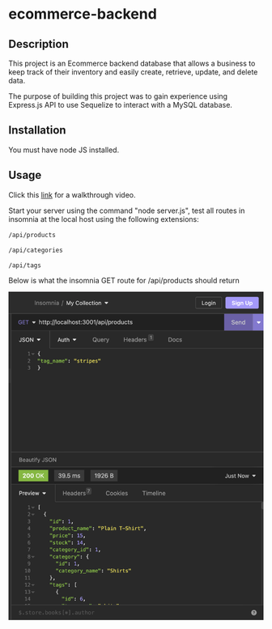 # ecommerce-backend

## Description

This project is an Ecommerce backend database that allows a business to keep track of their inventory and easily create, retrieve, update, and delete data.

The purpose of building this project was to gain experience using Express.js API to use Sequelize to interact with a MySQL database.



## Installation

You must have node JS installed.

## Usage

Click this [link](https://drive.google.com/file/d/1BD8_SYFcysHhiYE4CTAgR2fECWxQTbDF/view) for a walkthrough video.

Start your server using the command "node server.js", test all routes in insomnia at the local host using the following extensions:
```
/api/products
```
```
/api/categories
```
```
/api/tags
```


Below is what the insomnia GET route for /api/products should return

![Insomnia Screenshot](./assets/Screen%20Shot%202023-05-10%20at%208.40.25%20PM.png)
 




